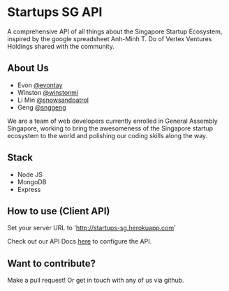 # Startups SG API
A comprehensive API of all things about the Singapore Startup Ecosystem, inspired by the google spreadsheet Anh-Minh T. Do of Vertex Ventures Holdings shared with the community. 

## About Us
* Evon [@evontay](http://https://github.com/evontay)
* Winston [@winstonmi](https://github.com/winstonmi)
* Li Min [@snowsandpatrol](https://github.com/snowsandpatrol)
* Geng [@snggeng](https://github.com/snggeng)

We are a team of web developers currently enrolled in General Assembly Singapore, working to bring the awesomeness of the Singapore startup ecosystem to the world and polishing our coding skills along the way.

## Stack
* Node JS
* MongoDB
* Express

## How to use (Client API)
Set your server URL to 'http://startups-sg.herokuapp.com'

Check out our API Docs [here](https://snowsandpatrol.github.io/startup-sg-documentation) to configure the API.

## Want to contribute?
Make a pull request! Or get in touch with any of us via github.
